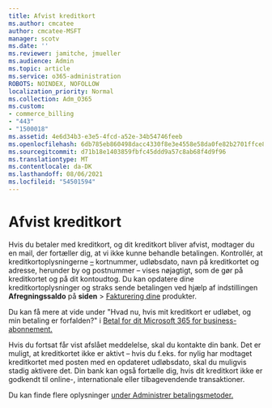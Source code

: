 ```yaml
---
title: Afvist kreditkort
ms.author: cmcatee
author: cmcatee-MSFT
manager: scotv
ms.date: ''
ms.reviewer: jamitche, jmueller
ms.audience: Admin
ms.topic: article
ms.service: o365-administration
ROBOTS: NOINDEX, NOFOLLOW
localization_priority: Normal
ms.collection: Adm_O365
ms.custom:
- commerce_billing
- "443"
- "1500018"
ms.assetid: 4e6d34b3-e3e5-4fcd-a52e-34b54746feeb
ms.openlocfilehash: 6db785eb860498dacc4330f8e3e4558e58da0fe82b2701ffce8abe615678275a
ms.sourcegitcommit: d71b18e1403859fbfc45ddd9a57c8ab68f4d9f96
ms.translationtype: MT
ms.contentlocale: da-DK
ms.lasthandoff: 08/06/2021
ms.locfileid: "54501594"
---
```

# <a name="declined-credit-card"></a>Afvist kreditkort

Hvis du betaler med kreditkort, og dit kreditkort bliver afvist, modtager du en mail, der fortæller dig, at vi ikke kunne behandle betalingen. Kontrollér, at kreditkortoplysningerne [–](https://go.microsoft.com/fwlink/p/?linkid=842054) kortnummer, udløbsdato, navn på kreditkortet og adresse, herunder by og postnummer – vises nøjagtigt, som de gør på kreditkortet og på dit kontoudtog. Du kan opdatere dine kreditkortoplysninger og straks sende betalingen ved hjælp af indstillingen **Afregningssaldo** på **siden**  >  [Fakturering dine](https://go.microsoft.com/fwlink/p/?linkid=842054) produkter.

Du kan få mere at vide under "Hvad nu, hvis mit kreditkort er udløbet, og min betaling er forfalden?" i [Betal for dit Microsoft 365 for business-abonnement.](/microsoft-365/commerce/billing-and-payments/pay-for-your-subscription#what-if-my-credit-card-was-declined-and-my-payment-is-past-due)
  
Hvis du fortsat får vist afslået meddelelse, skal du kontakte din bank. Det er muligt, at kreditkortet ikke er aktivt – hvis du f.eks. for nylig har modtaget kreditkortet med posten med en opdateret udløbsdato, skal du muligvis stadig aktivere det. Din bank kan også fortælle dig, hvis dit kreditkort ikke er godkendt til online-, internationale eller tilbagevendende transaktioner.
  
Du kan finde flere oplysninger [under Administrer betalingsmetoder.](/microsoft-365/commerce/billing-and-payments/manage-payment-methods)
